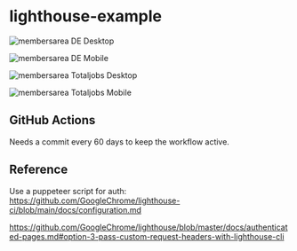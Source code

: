# lighthouse-example

![membersarea DE Desktop](https://github.com/Qarj/lighthouse-example/workflows/membersarea%20DE%20Desktop/badge.svg)

![membersarea DE Mobile](https://github.com/Qarj/lighthouse-example/workflows/membersarea%20DE%20Mobile/badge.svg)

![membersarea Totaljobs Desktop](https://github.com/Qarj/lighthouse-example/actions/workflows/membersareaTotaljobsDesktop.yml/badge.svg)

![membersarea Totaljobs Mobile](https://github.com/Qarj/lighthouse-example/actions/workflows/membersareaTotaljobsMobile.yml/badge.svg)

## GitHub Actions

Needs a commit every 60 days to keep the workflow active.

## Reference

Use a puppeteer script for auth:
https://github.com/GoogleChrome/lighthouse-ci/blob/main/docs/configuration.md

https://github.com/GoogleChrome/lighthouse/blob/master/docs/authenticated-pages.md#option-3-pass-custom-request-headers-with-lighthouse-cli
